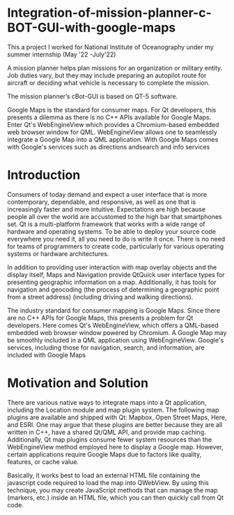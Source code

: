 # Integration-of-mission-planner-c-BOT-GUI-with-google-maps
This a project I worked for National Institute of Oceanography under my summer internship (May '22 -July'22)

A mission planner helps plan missions for an organization or military entity. Job duties vary, but they may include preparing an autopilot route for aircraft or deciding what vehicle is necessary to complete the mission.

The mission planner’s cBot-GUI is based on QT-5 software.

Google Maps is the standard for consumer maps.  For Qt developers, this presents a dilemma as there is no C++ APIs available for Google Maps.  Enter Qt's WebEngineView which provides a Chromium-based embedded web browser window for QML. WebEngineView allows one to seamlessly integrate a Google Map into a QML application.  With Google Maps comes with Google's services such as directions andsearch and info services


 # Introduction

Consumers of today demand and expect a user interface that is more contemporary, dependable, and responsive, as well as one that is increasingly faster and more intuitive. Expectations are high because people all over the world are accustomed to the high bar that smartphones set. Qt is a multi-platform framework that works with a wide range of hardware and operating systems. To be able to deploy your source code everywhere you need it, all you need to do is write it once. There is no need for teams of programmers to create code, particularly for various operating systems or hardware architectures.

In addition to providing user interaction with map overlay objects and the display itself, Maps and Navigation provide QtQuick user interface types for presenting geographic information on a map. Additionally, it has tools for navigation and geocoding (the process of determining a geographic point from a street address) (including driving and walking directions).

The industry standard for consumer mapping is Google Maps. Since there are no C++ APIs for Google Maps, this presents a problem for Qt developers. Here comes Qt's WebEngineView, which offers a QML-based embedded web browser window powered by Chromium. A Google Map may be smoothly included in a QML application using WebEngineView. Google's services, including those for navigation, search, and information, are included with Google Maps

# Motivation and Solution

There are various native ways to integrate maps into a Qt application, including the Location module and map plugin system. The following map plugins are available and shipped with Qt: Mapbox, Open Street Maps, Here, and ESRI. One may argue that these plugins are better because they are all written in C++, have a shared Qt/QML API, and provide map caching. Additionally, Qt map plugins consume fewer system resources than the WebEngineView method employed here to display a Google map. However, certain applications require Google Maps due to factors like quality, features, or cache value.

Basically, it works best to load an external HTML file containing the javascript code required to load the map into QWebView. By using this technique, you may create JavaScript methods that can manage the map (markers, etc.) inside an HTML file, which you can then quickly call from Qt code.

